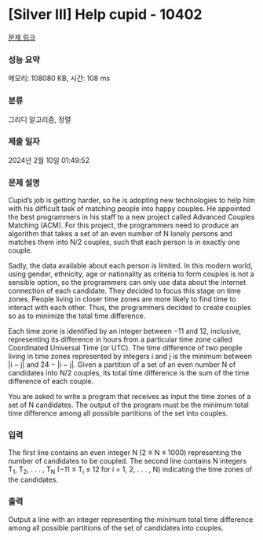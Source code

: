 # [Silver III] Help cupid - 10402 

[문제 링크](https://www.acmicpc.net/problem/10402) 

### 성능 요약

메모리: 108080 KB, 시간: 108 ms

### 분류

그리디 알고리즘, 정렬

### 제출 일자

2024년 2월 10일 01:49:52

### 문제 설명

<p>Cupid’s job is getting harder, so he is adopting new technologies to help him with his difficult task of matching people into happy couples. He appointed the best programmers in his staff to a new project called Advanced Couples Matching (ACM). For this project, the programmers need to produce an algorithm that takes a set of an even number of N lonely persons and matches them into N/2 couples, such that each person is in exactly one couple.</p>

<p>Sadly, the data available about each person is limited. In this modern world, using gender, ethnicity, age or nationality as criteria to form couples is not a sensible option, so the programmers can only use data about the internet connection of each candidate. They decided to focus this stage on time zones. People living in closer time zones are more likely to find time to interact with each other. Thus, the programmers decided to create couples so as to minimize the total time difference.</p>

<p>Each time zone is identified by an integer between −11 and 12, inclusive, representing its difference in hours from a particular time zone called Coordinated Universal Time (or UTC). The time difference of two people living in time zones represented by integers i and j is the minimum between |i − j| and 24 − |i − j|. Given a partition of a set of an even number N of candidates into N/2 couples, its total time difference is the sum of the time difference of each couple.</p>

<p>You are asked to write a program that receives as input the time zones of a set of N candidates. The output of the program must be the minimum total time difference among all possible partitions of the set into couples.</p>

### 입력 

 <p>The first line contains an even integer N (2 ≤ N ≤ 1000) representing the number of candidates to be coupled. The second line contains N integers T<sub>1</sub>, T<sub>2</sub>, . . . , T<sub>N</sub> (−11 ≤ T<sub>i</sub> ≤ 12 for i = 1, 2, . . . , N) indicating the time zones of the candidates.</p>

### 출력 

 <p>Output a line with an integer representing the minimum total time difference among all possible partitions of the set of candidates into couples.</p>

